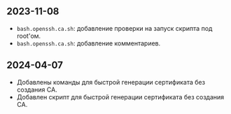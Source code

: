 ## 2023-11-08

- `bash.openssh.ca.sh`: добавление проверки на запуск скрипта под root'ом.
- `bash.openssh.ca.sh`: добавление комментариев.

## 2024-04-07

- Добавлены команды для быстрой генерации сертификата без создания CA.
- Добавлен скрипт для быстрой генерации сертификата без создания CA.
